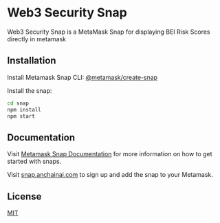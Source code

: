 # Web3 Security Snap

Web3 Security Snap is a MetaMask Snap for displaying BEI Risk Scores directly in metamask
## Installation

Install Metamask Snap CLI: [@metamask/create-snap](https://github.com/MetaMask/snaps/tree/main/packages/create-snap)

Install the snap:

```bash
cd snap
npm install
npm start

```
## Documentation

Visit [Metamask Snap Documentation](https://docs.metamask.io/snaps/get-started/quickstart/) for more information on how to get started with snaps.

Visit [snap.anchainai.com](https://snap.anchainai.com) to sign up and add the snap to your Metamask.

## License

[MIT](https://choosealicense.com/licenses/mit/)